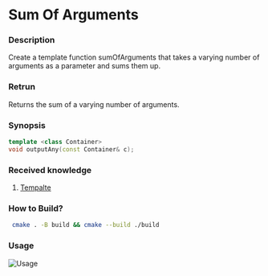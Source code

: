 # Sum Of Arguments

### Description

Create a template function sumOfArguments that takes a varying number of arguments as a
parameter and sums them up.

### Retrun
Returns the sum of a varying number of arguments.

### Synopsis
```c++
template <class Container>
void outputAny(const Container& c);
```

### Received knowledge
1. [Tempalte](https://en.cppreference.com/w/cpp/language/templates)

### How to Build?
```bash
 cmake . -B build && cmake --build ./build
 ```

### Usage
![Usage](.local/usage.svg)